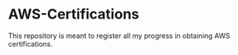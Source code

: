 # AWS-Certifications
This repository is meant to register all my progress in obtaining AWS certifications.
